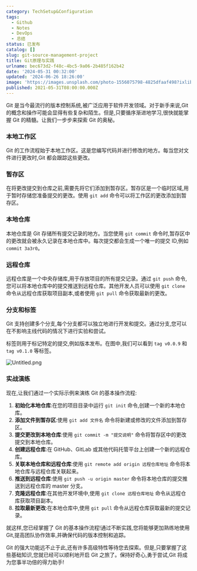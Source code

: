 ```yaml
---
category: TechSetup&Configuration
tags:
  - Github
  - Notes
  - DevOps
  - 总结
status: 已发布
catalog: []
slug: git-source-management-project
title: Git原理与实践
urlname: bec673d2-f48c-4bc5-9a06-2b485f162b42
date: '2024-05-31 00:32:00'
updated: '2024-06-26 18:26:00'
image: 'https://images.unsplash.com/photo-1556075798-4825dfaaf498?ixlib=rb-4.0.3&q=85&fm=jpg&crop=entropy&cs=srgb'
published: 2021-05-31T08:00:00.000Z
---
```


Git 是当今最流行的版本控制系统,被广泛应用于软件开发领域。对于新手来说,Git 的概念和操作可能会显得有些复杂和陌生。但是,只要循序渐进地学习,很快就能掌握 Git 的精髓。让我们一步步来探索 Git 的奥秘。


### 本地工作区


Git 的工作流程始于本地工作区。这是您编写代码并进行修改的地方。每当您对文件进行更改时,Git 都会跟踪这些更改。


### 暂存区


在将更改提交到仓库之前,需要先将它们添加到暂存区。暂存区是一个临时区域,用于暂时存储您准备提交的更改。使用 `git add` 命令可以将工作区的更改添加到暂存区。


### 本地仓库


本地仓库是 Git 存储所有提交记录的地方。当您使用 `git commit` 命令时,暂存区中的更改就会被永久记录在本地仓库中。每次提交都会生成一个唯一的提交 ID,例如 `commit 3a3r0`。


### 远程仓库


远程仓库是一个中央存储库,用于存放项目的所有提交记录。通过 `git push` 命令,您可以将本地仓库中的提交推送到远程仓库。其他开发人员可以使用 `git clone` 命令从远程仓库获取项目副本,或者使用 `git pull` 命令获取最新的更改。


### 分支和标签


Git 支持创建多个分支,每个分支都可以独立地进行开发和提交。通过分支,您可以在不影响主线代码的情况下进行实验和尝试。


标签则用于标记特定的提交,例如版本发布。在图中,我们可以看到 `tag v0.0.9` 和 `tag v0.1.0` 等标签。


![Untitled.png](https://prod-files-secure.s3.us-west-2.amazonaws.com/5d24fe63-e567-4804-86f9-9fdc62e13082/77b77e01-3aab-4add-bdbd-7f489727861d/Untitled.png?X-Amz-Algorithm=AWS4-HMAC-SHA256&X-Amz-Content-Sha256=UNSIGNED-PAYLOAD&X-Amz-Credential=ASIAZI2LB4663UROJHFZ%2F20250404%2Fus-west-2%2Fs3%2Faws4_request&X-Amz-Date=20250404T053909Z&X-Amz-Expires=3600&X-Amz-Security-Token=IQoJb3JpZ2luX2VjEJb%2F%2F%2F%2F%2F%2F%2F%2F%2F%2FwEaCXVzLXdlc3QtMiJHMEUCIHH4c0OT%2BsUoSUM91Lg34VkXu4VKyFoHXHJE7pCs%2BAS5AiEArje02q6eywh6%2BsLB%2F%2ByqxUt%2ByJHayq6l5bfw9cH3APkqiAQI%2F%2F%2F%2F%2F%2F%2F%2F%2F%2F%2F%2FARAAGgw2Mzc0MjMxODM4MDUiDHZzSVmZP%2BzX3Och2ircAwTFJYFNVr0CrKwVlVBIoIIlxaIoRhnzQhtiXm90z8w5Ps%2FScQHzWKwmtn%2B%2FUKqK%2Btam%2BmB1VcZ89iRFeHkqoFw0quZGoxsvVo%2FyNsEaNLGuFiBfqQ%2FjV38HPgBZxHaSB6z%2BpHxn90DZa5Vu3SYnFL2Dh3P1kxaaC7mw%2BTxQ2%2B6iADfb9c0EthZoZERI10Ez2zhkD0rwlcZOyX6PGYdkScgqODawr0VXPDJwE5oAU7fYyiNtjKWUM8pYCdXvFOFy1h%2FOgflDnPKRnHAb5Tuf%2BOJz92r7E0NalWYj%2BpA8kWn13p8QgZIgytOSH%2FbDfvuYA7aqA5%2FESMJEJfPj73OBjxZ0vttEsRYPeWCcq%2BAagG3N4vMJby%2FHVBUmzuKTgEo892LRZvULMlGslgSVSg7cdANsUe85KssHhOZwDriNBTGesJsn3SHrOLBNLmSpyJh4ZUrGeCAjQ4L2FKTuHSkWxIu2PDuguaIJDPU%2FCCC3AUWV9Wf%2FxDtodPrSu4%2FAOMl%2FZwcZSL5h2XEKipenWybBnn2tm8%2FEDvHn%2BdS7LhCqqJn8OA1vFY4XBGXxUPqW%2FninACG9fz80Fh35MA8cfnSt0IZpa22S13T1BKtuw38kToLiQC6DWG6CWugYQ%2Fv%2FMILevb8GOqUBFZlkHf2keHN30b4ONqHMVOwYhRLzGQSW2ET6BJNZfB9PA9y8s%2B6gc7kYKzK5FFbR9NvzObOriFEwtDSdeS9Fr3GHEopi1xVY6RArep0QRlBUEdaNjL6xrEzMkZwvLZCYANkANBB0O5nKtMZMeNXz3PNw4Qw9w48hCSXKPteL5knXp7KTPsIyr9PkEHhOQdt4xKVFWI2JD6Xjk7mlw7UMRBBKIhCu&X-Amz-Signature=d2a232a1cffed788f9151d2a3a1ecb660b8ed83439623d5813cc5ffebae392e9&X-Amz-SignedHeaders=host&x-id=GetObject)


### 实战演练


现在,让我们通过一个实际示例来演练 Git 的基本操作流程:

1. **初始化本地仓库**:在您的项目目录中运行 `git init` 命令,创建一个新的本地仓库。
2. **添加文件到暂存区**:使用 `git add 文件名` 命令将新建或修改的文件添加到暂存区。
3. **提交更改到本地仓库**:使用 `git commit -m "提交说明"` 命令将暂存区中的更改提交到本地仓库。
4. **创建远程仓库**:在 GitHub、GitLab 或其他代码托管平台上创建一个新的远程仓库。
5. **关联本地仓库和远程仓库**:使用 `git remote add origin 远程仓库地址` 命令将本地仓库与远程仓库关联起来。
6. **推送到远程仓库**:使用 `git push -u origin master` 命令将本地仓库的提交推送到远程仓库的 master 分支。
7. **克隆远程仓库**:在其他开发环境中,使用 `git clone 远程仓库地址` 命令从远程仓库获取项目副本。
8. **拉取最新更改**:在本地仓库中,使用 `git pull` 命令从远程仓库获取最新的提交记录。

就这样,您已经掌握了 Git 的基本操作流程!通过不断实践,您将能够更加熟练地使用 Git,提高团队协作效率,并确保代码的版本控制和追踪。


Git 的强大功能远不止于此,还有许多高级特性等待您去探索。但是,只要掌握了这些基础知识,您就已经可以顺利地开启 Git 之旅了。保持好奇心,勇于尝试,Git 将成为您事半功倍的得力助手!

